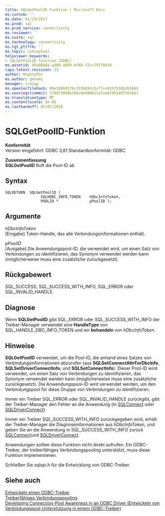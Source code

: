 ```yaml
---
title: SQLGetPoolID Funktion | Microsoft Docs
ms.custom: ''
ms.date: 01/19/2017
ms.prod: sql
ms.prod_service: connectivity
ms.reviewer: ''
ms.suite: sql
ms.technology: connectivity
ms.tgt_pltfrm: ''
ms.topic: conceptual
helpviewer_keywords:
- SQLGetPoolID function [ODBC]
ms.assetid: 95a8666a-ad68-4d89-bf65-f2cc797f8820
caps.latest.revision: 13
author: MightyPen
ms.author: genemi
manager: craigg
ms.openlocfilehash: 09e2b9b8176c333b893c5cf7ce9157516b2b368d
ms.sourcegitcommit: 1740f3090b168c0e809611a7aa6fd514075616bf
ms.translationtype: MT
ms.contentlocale: de-DE
ms.lasthandoff: 05/03/2018
---
```

# <a name="sqlgetpoolid-function"></a>SQLGetPoolID-Funktion
**Konformität**  
 Version eingeführt: ODBC 3,81 Standardkonformität: ODBC  
  
 **Zusammenfassung**  
 **SQLGetPoolID** Ruft die Pool-ID ab  
  
## <a name="syntax"></a>Syntax  
  
```  
SQLRETURN  SQLGetPoolID (  
                SQLHDBC_INFO_TOKEN    hDbcInfoToken,  
                POOLID *              pPoolID );  
```  
  
## <a name="arguments"></a>Argumente  
 *hDbcInfoToken*  
 [Eingabe] Token-Handle, das alle Verbindungsinformationen enthält.  
  
 *pPoolID*  
 [Ausgabe] Die Anwendungspool-ID, die verwendet wird, um einen Satz von Verbindungen zu identifizieren, das Synonym verwendet werden kann (möglicherweise muss eine zusätzliche zurückgesetzt).  
  
## <a name="returns"></a>Rückgabewert  
 SQL_SUCCESS, SQL_SUCCESS_WITH_INFO, SQL_ERROR oder SQL_INVALID_HANDLE.  
  
## <a name="diagnostics"></a>Diagnose  
 Wenn **SQLGetPoolID** gibt SQL_ERROR oder SQL_SUCCESS_WITH_INFO der Treiber-Manager verwendet eine **HandleType** von SQL_HANDLE_DBC_INFO_TOKEN und ein **behandeln** von *hDbcInfoToken*.  
  
## <a name="remarks"></a>Hinweise  
 **SQLGetPoolID** verwendet, um die Pool-ID, die anhand eines Satzes von Verbindungsinformationen abzurufen (aus **SQLSetConnectAttrForDbcInfo**, **SQLSetDriverConnectInfo**, und  **SQLSetConnectInfo**). Dieser Pool-ID wird verwendet, um einen Satz von Verbindungen zu identifizieren, das Synonym verwendet werden kann (möglicherweise muss eine zusätzliche zurückgesetzt). Die Anwendungspool-ID wird verwendet werden, um den Verbindungspool für diese Gruppe von Verbindungen zu identifizieren.  
  
 Immer ein Treiber SQL_ERROR oder SQL_INVALID_HANDLE zurückgibt, gibt der Treiber-Manager den Fehler an die Anwendung (in [SQLConnect](../../../odbc/reference/syntax/sqlconnect-function.md) oder [SQLDriverConnect](../../../odbc/reference/syntax/sqldriverconnect-function.md)).  
  
 Immer ein Treiber SQL_SUCCESS_WITH_INFO zurückgegeben wird, erhält der Treiber-Manager die Diagnoseinformationen aus *hDbcInfoToken*, und geben Sie an die Anwendung in SQL_SUCCESS_WITH_INFO zurück [SQLConnect](../../../odbc/reference/syntax/sqlconnect-function.md)und [SQLDriverConnect](../../../odbc/reference/syntax/sqldriverconnect-function.md).  
  
 Anwendungen sollten diese Funktion nicht direkt aufrufen. Ein ODBC-Treiber, der treiberfähiges Verbindungspooling unterstützt, muss diese Funktion implementieren.  
  
 Schließen Sie sqlspi.h für die Entwicklung von ODBC-Treiber.  
  
## <a name="see-also"></a>Siehe auch  
 [Entwickeln einen ODBC-Treiber](../../../odbc/reference/develop-driver/developing-an-odbc-driver.md)   
 [Treiberfähiges Verbindungspooling](../../../odbc/reference/develop-app/driver-aware-connection-pooling.md)   
 [Developing Connection-Pool Awareness in an ODBC Driver (Entwickeln von Verbindungspool-Unterstützung in einem ODBC-Treiber)](../../../odbc/reference/develop-driver/developing-connection-pool-awareness-in-an-odbc-driver.md)
